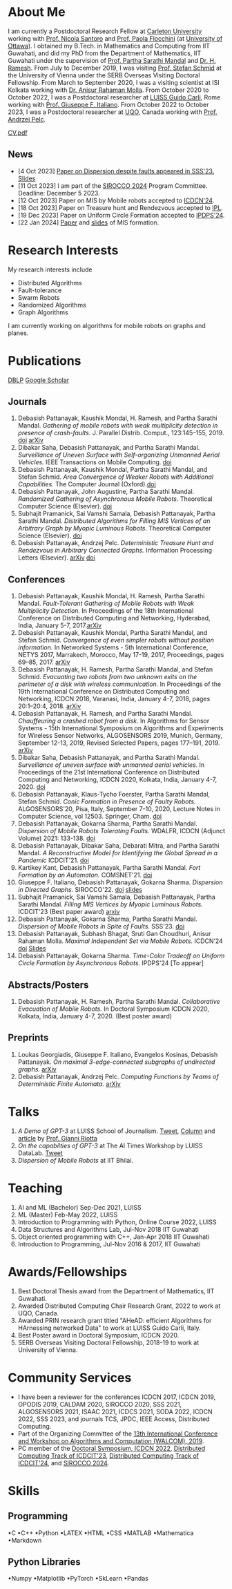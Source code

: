 # About Me
I am currently a Postdoctoral Research Fellow at [Carleton University](https://carleton.ca/) working with [Prof. Nicola Santoro](https://research.nicola-santoro.com/) and [Prof. Paola Flocchini](https://www.site.uottawa.ca/~flocchin/) (at [University of Ottawa](https://www.uottawa.ca/en)). I obtained my B.Tech. in Mathematics and Computing from IIT Guwahati, and did my PhD from the Department of Mathematics, IIT Guwahati under the supervision of [Prof. Partha Sarathi Mandal](https://www.iitg.ac.in/psm/) and [Dr. H. Ramesh](https://www.iitg.ac.in/ramesh_h/). From July to December 2019, I was visiting [Prof. Stefan Schmid](https://www.univie.ac.at/ct/stefan/) at the University of Vienna under the SERB Overseas Visiting Doctoral Fellowship. From March to September 2020, I was a visiting scientist at ISI Kolkata working with [Dr. Anisur Rahaman Molla](https://sites.google.com/site/mollaanisurrahaman/). From October 2020 to October 2022, I was a Postdoctoral researcher at [LUISS Guido Carli](https://www.luiss.it), Rome working with [Prof. Giuseppe F. Italiano](https://docenti.luiss.it/italiano/). From October 2022 to October 2023, I was a Postdoctoral researcher at [UQO](https://www.uqo.ca/), Canada working with [Prof. Andrzej Pelc](http://w3.uqo.ca/pelc/main.html).

[CV.pdf](/AcademicCV_github.pdf)

## News
- [4 Oct 2023] [Paper on Dispersion despite faults appeared in SSS'23.](https://www.stabilizationsafetysecurity2023.com/) [Slides](https://www.dropbox.com/scl/fi/r3ap3qj7vugo09q3org50/TUE-Ses4num3.pptx?rlkey=d7blof327zqvotzmzc60nzkdl&dl=0)
- [11 Oct 2023] I am part of the [SIROCCO 2024](http://sirocco2024.di.unisa.it/) Program Committee. Deadline: December 5 2023.
- [12 Oct 2023] Paper on MIS by Mobile robots accepted to [ICDCN'24](http://cse.iitm.ac.in/~icdcn2024/).
- [18 Oct 2023] Paper on Treasure hunt and Rendezvous accepted to [IPL](https://doi.org/10.1016/j.ipl.2023.106455).
- [19 Dec 2023] Paper on Uniform Circle Formation accepted to [IPDPS'24](https://www.ipdps.org/).
- [22 Jan 2024] [Paper](https://doi.org/10.1145/3631461.3631543) and [slides](https://www.dropbox.com/scl/fi/ue3s5jczbpqxnrkpkgqeq/icdcn24.pptx?rlkey=av9cwmc0f9z7r54qkcqlw5mfl&dl=0) of MIS formation.

# Research Interests
My research interests include
* Distributed Algorithms
* Fault-tolerance
* Swarm Robots
* Randomized Algorithms
* Graph Algorithms

I am currently working on algorithms for mobile robots on graphs and planes.

# Publications
[DBLP](https://dblp.uni-trier.de/pers/hd/p/Pattanayak:Debasish)
[Google Scholar](https://scholar.google.com/citations?user=E-jjx9gAAAAJ&hl=en&oi=ao)

## Journals
1. Debasish Pattanayak, Kaushik Mondal, H. Ramesh, and Partha Sarathi Mandal. _Gathering of mobile robots with weak multiplicity detection in presence of crash-faults._ J. Parallel Distrib. Comput., 123:145–155, 2019. [doi](https://doi.org/10.1016/j.jpdc.2018.09.015) [arXiv](https://arxiv.org/pdf/1608.02432.pdf)
2. Dibakar Saha, Debasish Pattanayak, and Partha Sarathi Mandal. _Surveillance of Uneven Surface with Self-organizing Unmanned Aerial Vehicles._ IEEE Transactions on Mobile Computing. [doi](https://doi.org/10.1109/TMC.2020.3022075)
3.  Debasish Pattanayak, Kaushik Mondal, Partha Sarathi Mandal, and Stefan Schmid. _Area Convergence of Weaker Robots with Additional Capabilities._ The Computer Journal (Oxford).[doi](https://doi.org/10.1093/comjnl/bxaa182)
4. Debasish Pattanayak, John Augustine, Partha Sarathi Mandal. _Randomized Gathering of Asynchronous Mobile Robots._ Theoretical Computer Science (Elsevier). [doi](https://doi.org/10.1016/j.tcs.2020.11.048)
5. Subhajit Pramanick, Sai Vamshi Samala, Debasish Pattanayak, Partha Sarathi Mandal. _Distributed Algorithms for Filling MIS Vertices of an Arbitrary Graph by Myopic Luminous Robots._ Theoretical Computer Science (Elsevier). [doi](https://doi.org/10.1016/j.tcs.2023.114187)
6. Debasish Pattanayak, Andrzej Pelc. _Deterministic Treasure Hunt and Rendezvous in Arbitrary Connected Graphs._ Information Processing Letters (Elsevier). [arXiv](https://arxiv.org/abs/2310.01136) [doi](https://doi.org/10.1016/j.ipl.2023.106455)

## Conferences
1. Debasish Pattanayak, Kaushik Mondal, H. Ramesh, Partha Sarathi Mandal. _Fault-Tolerant Gathering of Mobile Robots with Weak Multiplicity Detection._ In Proceedings of the 18th International Conference on Distributed Computing and Networking, Hyderabad, India, January 5-7, 2017.[arXiv](https://arxiv.org/pdf/1608.02432.pdf)
2. Debasish Pattanayak, Kaushik Mondal, Partha Sarathi Mandal, and Stefan Schmid. _Convergence of even simpler robots without position information._ In Networked Systems - 5th International Conference, NETYS 2017, Marrakech, Morocco, May 17-19, 2017, Proceedings, pages 69–85, 2017. [arXiv](https://arxiv.org/pdf/1608.06002.pdf)
3. Debasish Pattanayak, H. Ramesh, Partha Sarathi Mandal, and Stefan Schmid. _Evacuating two robots from two unknown exits on the perimeter of a disk with wireless communication._ In Proceedings of the 19th International Conference on Distributed Computing and Networking, ICDCN 2018, Varanasi, India, January 4-7, 2018, pages 20:1–20:4, 2018. [arXiv](https://arxiv.org/pdf/1708.03792.pdf)
4. Debasish Pattanayak, H. Ramesh, and Partha Sarathi Mandal. _Chauffeuring a crashed robot from a disk._ In Algorithms for Sensor Systems - 15th International Symposium on Algorithms and Experiments for Wireless Sensor Networks, ALGOSENSORS 2019, Munich, Germany, September 12-13, 2019, Revised Selected Papers, pages 177–191, 2019. [arXiv](https://arxiv.org/pdf/1906.03024.pdf)
5. Dibakar Saha, Debasish Pattanayak, and Partha Sarathi Mandal. _Surveillance of uneven surface with unmanned aerial vehicles._ In Proceedings of the 21st International Conference on Distributed Computing and Networking, ICDCN 2020, Kolkata, India, January 4-7, 2020. [doi](https://doi.org/10.1145/3369740.3369781)
6. Debasish Pattanayak, Klaus-Tycho Foerster, Partha Sarathi Mandal, Stefan Schmid. _Conic Formation in Presence of Faulty Robots._ ALGOSENSORS'20, Pisa, Italy, September 7-10, 2020, Lecture Notes in Computer Science, vol 12503. Springer, Cham. [doi](https://doi.org/10.1007/978-3-030-62401-9\_12)
7. Debasish Pattanayak, Gokarna Sharma, Partha Sarathi Mandal. _Dispersion of Mobile Robots Tolerating Faults._ WDALFR, ICDCN (Adjunct Volume) 2021: 133-138. [doi](https://doi.org/10.1145/3427477.3429464)
8. Debasish Pattanayak, Dibakar Saha, Debarati Mitra, and Partha Sarathi Mandal. _A Reconstructive Model for Identifying the Global Spread in a Pandemic_ ICDCIT'21. [doi](https://doi.org/10.1007/978-3-030-65621-8_12)
9. Kartikey Kant, Debasish Pattanayak, Partha Sarathi Mandal. _Fort Formation by an Automaton._ COMSNET'21. [doi](https://doi.org/10.1109/COMSNETS51098.2021.9352839)
10. Giuseppe F. Italiano, Debasish Pattanayak, Gokarna Sharma. _Dispersion in Directed Graphs._ SIROCCO'22. [doi](https://link.springer.com/chapter/10.1007/978-3-031-09993-9_11) [slides](https://www.dropbox.com/s/ttg2cb7hmyvyzzj/siroccoppt.pptx?dl=0)
11. Subhajit Pramanick, Sai Vamshi Samala, Debasish Pattanayak, Partha Sarathi Mandal. _Filling MIS Vertices by Myopic Luminous Robots._ ICDCIT'23 (Best paper award) [arxiv](https://arxiv.org/abs/2107.04885) 
12. Debasish Pattanayak, Gokarna Sharma, Partha Sarathi Mandal. _Dispersion of Mobile Robots in Spite of Faults._ SSS'23. [doi](https://doi.org/10.1007/978-3-031-44274-2_31)
13. Debasish Pattanayak, Subhash Bhagat, Sruti Gan Choudhuri, Anisur Rahaman Molla. _Maximal Independent Set via Mobile Robots._ ICDCN’24 [doi](https://doi.org/10.1145/3631461.3631543) [Slides](https://www.dropbox.com/scl/fi/ue3s5jczbpqxnrkpkgqeq/icdcn24.pptx?rlkey=av9cwmc0f9z7r54qkcqlw5mfl&dl=0)
14. Debasish Pattanayak, Gokarna Sharma. _Time-Color Tradeoff on Uniform Circle Formation by Asynchronous Robots._ IPDPS'24 [To appear]

## Abstracts/Posters
1. Debasish Pattanayak, H. Ramesh, Partha Sarathi Mandal. _Collaborative Evacuation of Mobile Robots._ In Doctoral Symposium ICDCN 2020, Kolkata, India, January 4-7, 2020. (Best poster award)

## Preprints
1. Loukas Georgiadis, Giuseppe F. Italiano, Evangelos Kosinas, Debasish Pattanayak. _On maximal 3-edge-connected subgraphs of undirected graphs._ [arXiv](https://arxiv.org/abs/2211.06521)
2. Debasish Pattanayak, Andrzej Pelc. _Computing Functions by Teams of Deterministic Finite Automata._ [arXiv](https://arxiv.org/abs/2310.01151)

# Talks
1. _A Demo of GPT-3_ at LUISS School of Journalism. [Tweet](https://twitter.com/Zeta_Luiss/status/1403267050785710080), [Column](https://www.osservatoreromano.va/it/news/2021-07/quo-148/la-voce-delle-macchine-br-e-il-diritto-alla-verita.html) and [article](https://www.repubblica.it/commenti/2021/05/30/news/i_ribelli_dell_intelligenza_artificiale_commento_gianni_riotta-303374245/) by [Prof. Gianni Riotta](https://riotta.it/bio-riotta/)
2. _On the capabilties of GPT-3_ at The AI Times Workshop by LUISS DataLab. [Tweet](https://twitter.com/LuissDataLab/status/1442517724928876544)
3. _Dispersion of Mobile Robots_ at IIT Bhilai. 

# Teaching
1. AI and ML (Bachelor) Sep-Dec 2021, LUISS
2. ML (Master) Feb-May 2022, LUISS
3. Introduction to Programming with Python, Online Course 2022, LUISS
4. Data Structures and Algorithms Lab, Jul-Nov 2018 IIT Guwahati
5. Object oriented programming with C++, Jan-Apr 2018 IIT Guwahati
6. Introduction to Programming, Jul-Nov 2016 & 2017, IIT Guwahati

# Awards/Fellowships
1. Best Doctoral Thesis award from the Department of Mathematics, IIT Guwahati.
2. Awarded Distributed Computing Chair Research Grant, 2022 to work at UQO, Canada.
3. Awarded PRIN research grant titled "AHeAD: efficient Algorithms for HArnessing networked Data" to work at LUISS Guido Carli, Italy.
4. Best Poster award in Doctoral Symposium, ICDCN 2020.
5. SERB Overseas Visiting Doctoral Fellowship, 2018-19 to work at University of Vienna.

# Community Services
* I have been a reviewer for the conferences ICDCN 2017, ICDCN 2019, OPODIS 2019, CALDAM 2020, SIROCCO 2020, SSS 2021, ALGOSENSORS 2021, ISAAC 2021, ICDCS 2021, SODA 2022, ICDCN 2022, SSS 2023, and journals TCS, JPDC, IEEE Access, Distributed Computing.
* Part of the Organizing Committee of the [13th International Conference and Workshop on Algorithms and Computation (WALCOM), 2019](https://www.iitg.ac.in/walcom2019/).
* PC member of the [Doctoral Symposium, ICDCN 2022](https://icdcn2022.iiitd.edu.in/docsymp.html), [Distributed Computing Track of ICDCIT'23](https://archive.icdcit.ac.in/2023/program-committee/), [Distributed Computing Track of ICDCIT'24](https://icdcit.ac.in/organization/), and [SIROCCO 2024](http://sirocco2024.di.unisa.it/). 

# Skills
## Programming
•C •C++ •Python •LATEX •HTML •CSS •MATLAB •Mathematica •Markdown
## Python Libraries
•Numpy •Matplotlib •PyTorch •SkLearn •Pandas

